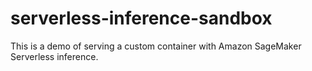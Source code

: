 # serverless-inference-sandbox

This is a demo of serving a custom container with Amazon SageMaker Serverless inference.


